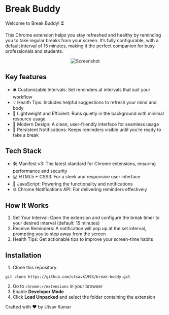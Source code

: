 # Break Buddy

Welcome to Break Buddy! ⏳

This Chrome extension helps you stay refreshed and healthy by reminding you to take regular breaks from your screen. It’s fully configurable, with a default interval of 15 minutes, making it the perfect companion for busy professionals and students.

<div align="center">
  <img src="https://github.com/user-attachments/assets/aaf9c1b3-65a7-4807-89a2-c909c769d050" alt="Screenshot" />
</div>

## Key features

- 🛎️ Customizable Intervals: Set reminders at intervals that suit your workflow
- 💡 Health Tips: Includes helpful suggestions to refresh your mind and body
- 📱 Lightweight and Efficient: Runs quietly in the background with minimal resource usage
- 🎨 Modern Design: A clean, user-friendly interface for seamless usage
- 🔔 Persistent Notifications: Keeps reminders visible until you’re ready to take a break

## Tech Stack

- 🛠️ Manifest v3: The latest standard for Chrome extensions, ensuring performance and security
- 💻 HTML5 + CSS3: For a sleek and responsive user interface
- 📝 JavaScript: Powering the functionality and notifications
- 🌐 Chrome Notifications API: For delivering reminders effectively
  
## How It Works

1. Set Your Interval: Open the extension and configure the break timer to your desired interval (default: 15 minutes)
2. Receive Reminders: A notification will pop up at the set interval, prompting you to step away from the screen
3. Health Tips: Get actionable tips to improve your screen-time habits

## Installation

1.	Clone this repository:
```
git clone https://github.com/utsavk1993/break-buddy.git
```
2. Go to `chrome://extensions` in your browser
3. Enable **Developer Mode**
4. Click **Load Unpacked** and select the folder containing the extension

Crafted with ❤️ by Utsav Kumar
